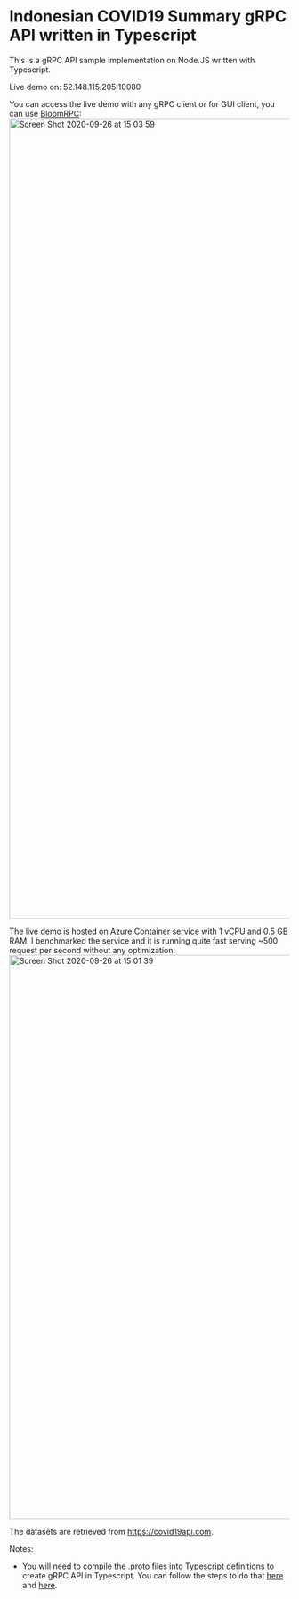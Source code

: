 # Indonesian COVID19 Summary gRPC API written in Typescript

This is a gRPC API sample implementation on Node.JS written with Typescript. 

Live demo on: 52.148.115.205:10080

You can access the live demo with any gRPC client or for GUI client, you can use [BloomRPC](https://github.com/uw-labs/bloomrpc): 
<img width="1436" alt="Screen Shot 2020-09-26 at 15 03 59" src="https://user-images.githubusercontent.com/10259593/94335973-a3ef3280-0009-11eb-8df2-33f25620dbb4.png">

The live demo is hosted on Azure Container service with 1 vCPU and 0.5 GB RAM. I benchmarked the service and it is running quite fast serving ~500 request per second without any optimization: 
<img width="1012" alt="Screen Shot 2020-09-26 at 15 01 39" src="https://user-images.githubusercontent.com/10259593/94335971-a18cd880-0009-11eb-8868-fb72c09763d8.png">

The datasets are retrieved from https://covid19api.com. 

Notes: 
* You will need to compile the .proto files into Typescript definitions to create gRPC API in Typescript. You can follow the steps to do that [here](https://adnanahmed.info/blog/2019/11/01/grpc-with-nodejs-typescript/) and [here](https://medium.com/blokur/how-to-implement-a-grpc-client-and-server-in-typescript-fa3ac807855e). 